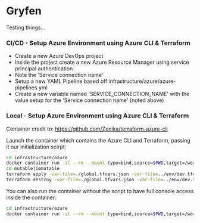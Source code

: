 # Gryfen
Testing things...

### CI/CD - Setup Azure Environment using Azure CLI & Terraform
 * Create a new Azure DevOps project
 * Inside the project create a new Azure Resource Manager using service principal authentication
 * Note the 'Service connection name'
 * Setup a new YAML Pipeline based off infrastructure/azure/azure-pipelines.yml
 * Create a new variable named 'SERVICE_CONNECTION_NAME' with the value setup for the 'Service connection name' (noted above)

### Local - Setup Azure Environment using Azure CLI & Terraform
Container credit to: https://github.com/Zenika/terraform-azure-cli

Launch the container which contains the Azure CLI and Terraform, passing it our initialization scirpt:

```bash
cd infrastructure/azure
docker container run -it --rm --mount type=bind,source=$PWD,target=/workspace zenika/terraform-azure-cli:latest ./init_local ../env/dev.tfvars.json true|false
cd mutable|immutable
terraform apply -var-file=./global.tfvars.json -var-file=../env/dev.tfvars.json
terraform destroy -var-file=./global.tfvars.json -var-file=../env/dev.tfvars.json
```

You can also run the container without the script to have full console access inside the container:

```bash
cd infrastructure/azure
docker container run -it --rm --mount type=bind,source=$PWD,target=/workspace zenika/terraform-azure-cli:latest
```